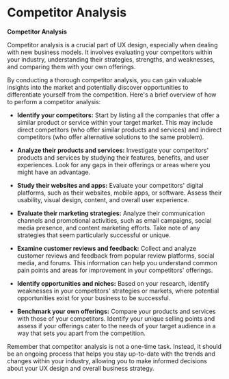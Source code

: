 # Competitor Analysis

**Competitor Analysis**

Competitor analysis is a crucial part of UX design, especially when dealing with new business models. It involves evaluating your competitors within your industry, understanding their strategies, strengths, and weaknesses, and comparing them with your own offerings.

By conducting a thorough competitor analysis, you can gain valuable insights into the market and potentially discover opportunities to differentiate yourself from the competition. Here's a brief overview of how to perform a competitor analysis:

- **Identify your competitors:** Start by listing all the companies that offer a similar product or service within your target market. This may include direct competitors (who offer similar products and services) and indirect competitors (who offer alternative solutions to the same problem).

- **Analyze their products and services:** Investigate your competitors' products and services by studying their features, benefits, and user experiences. Look for any gaps in their offerings or areas where you might have an advantage.

- **Study their websites and apps:** Evaluate your competitors' digital platforms, such as their websites, mobile apps, or software. Assess their usability, visual design, content, and overall user experience.

- **Evaluate their marketing strategies:** Analyze their communication channels and promotional activities, such as email campaigns, social media presence, and content marketing efforts. Take note of any strategies that seem particularly successful or unique.

- **Examine customer reviews and feedback:** Collect and analyze customer reviews and feedback from popular review platforms, social media, and forums. This information can help you understand common pain points and areas for improvement in your competitors' offerings.

- **Identify opportunities and niches:** Based on your research, identify weaknesses in your competitors' strategies or markets, where potential opportunities exist for your business to be successful.

- **Benchmark your own offerings:** Compare your products and services with those of your competitors. Identify your unique selling points and assess if your offerings cater to the needs of your target audience in a way that sets you apart from the competition.

Remember that competitor analysis is not a one-time task. Instead, it should be an ongoing process that helps you stay up-to-date with the trends and changes within your industry, allowing you to make informed decisions about your UX design and overall business strategy.
